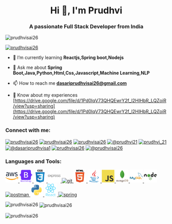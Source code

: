 <h1 align="center">Hi 👋, I'm Prudhvi</h1>
<h3 align="center">A passionate Full Stack Developer from India</h3>

<p align="left"> <img src="https://komarev.com/ghpvc/?username=prudhvisai26&label=Profile%20views&color=0e75b6&style=flat" alt="prudhvisai26" /> </p>

<p align="left"> <a href="https://github.com/ryo-ma/github-profile-trophy"><img src="https://github-profile-trophy.vercel.app/?username=prudhvisai26" alt="prudhvisai26" /></a> </p>

- 🌱 I’m currently learning **Reactjs,Spring boot,Nodejs**

- 💬 Ask me about **Spring Boot,Java,Python,Html,Css,Javascript,Machine Learning,NLP**

- 📫 How to reach me **dasariprudhvisai26@gmail.com**

- 📄 Know about my experiences [https://drive.google.com/file/d/1Pd0lqV73QHQEwrY2f_l2HIHbR_LQZoiR/view?usp=sharing](https://drive.google.com/file/d/1Pd0lqV73QHQEwrY2f_l2HIHbR_LQZoiR/view?usp=sharing)

<h3 align="left">Connect with me:</h3>
<p align="left">
<a href="https://twitter.com/PrudhviSai21" target="blank"><img align="center" src="https://raw.githubusercontent.com/rahuldkjain/github-profile-readme-generator/master/src/images/icons/Social/twitter.svg" alt="prudhvisai26" height="30" width="40" /></a>
<a href="https://linkedin.com/in/prudhvisai26" target="blank"><img align="center" src="https://raw.githubusercontent.com/rahuldkjain/github-profile-readme-generator/master/src/images/icons/Social/linked-in-alt.svg" alt="prudhvisai26" height="30" width="40" /></a>
<a href="https://instagram.com/prudhvisai26" target="blank"><img align="center" src="https://raw.githubusercontent.com/rahuldkjain/github-profile-readme-generator/master/src/images/icons/Social/instagram.svg" alt="prudhvisai26" height="30" width="40" /></a>
<a href="https://www.youtube.com/c/@prudhvi21" target="blank"><img align="center" src="https://raw.githubusercontent.com/rahuldkjain/github-profile-readme-generator/master/src/images/icons/Social/youtube.svg" alt="@prudhvi21" height="30" width="40" /></a>
<a href="https://www.codechef.com/users/prudhvi_21" target="blank"><img align="center" src="https://cdn.jsdelivr.net/npm/simple-icons@3.1.0/icons/codechef.svg" alt="prudhvi_21" height="30" width="40" /></a>
<a href="https://www.hackerrank.com/@dasariprudhvisa1" target="blank"><img align="center" src="https://raw.githubusercontent.com/rahuldkjain/github-profile-readme-generator/master/src/images/icons/Social/hackerrank.svg" alt="@dasariprudhvisa1" height="30" width="40" /></a>
<a href="https://www.leetcode.com/prudhvisai26" target="blank"><img align="center" src="https://raw.githubusercontent.com/rahuldkjain/github-profile-readme-generator/master/src/images/icons/Social/leet-code.svg" alt="prudhvisai26" height="30" width="40" /></a>
<a href="https://www.hackerearth.com/@prudhvisai26" target="blank"><img align="center" src="https://raw.githubusercontent.com/rahuldkjain/github-profile-readme-generator/master/src/images/icons/Social/hackerearth.svg" alt="@prudhvisai26" height="30" width="40" /></a>
</p>

<h3 align="left">Languages and Tools:</h3>
<p align="left"> <a href="https://aws.amazon.com" target="_blank" rel="noreferrer"> <img src="https://raw.githubusercontent.com/devicons/devicon/master/icons/amazonwebservices/amazonwebservices-original-wordmark.svg" alt="aws" width="40" height="40"/> </a> <a href="https://getbootstrap.com" target="_blank" rel="noreferrer"> <img src="https://raw.githubusercontent.com/devicons/devicon/master/icons/bootstrap/bootstrap-plain-wordmark.svg" alt="bootstrap" width="40" height="40"/> </a> <a href="https://www.w3schools.com/css/" target="_blank" rel="noreferrer"> <img src="https://raw.githubusercontent.com/devicons/devicon/master/icons/css3/css3-original-wordmark.svg" alt="css3" width="40" height="40"/> </a> <a href="https://expressjs.com" target="_blank" rel="noreferrer"> <img src="https://raw.githubusercontent.com/devicons/devicon/master/icons/express/express-original-wordmark.svg" alt="express" width="40" height="40"/> </a> <a href="https://git-scm.com/" target="_blank" rel="noreferrer"> <img src="https://www.vectorlogo.zone/logos/git-scm/git-scm-icon.svg" alt="git" width="40" height="40"/> </a> <a href="https://www.w3.org/html/" target="_blank" rel="noreferrer"> <img src="https://raw.githubusercontent.com/devicons/devicon/master/icons/html5/html5-original-wordmark.svg" alt="html5" width="40" height="40"/> </a> <a href="https://www.java.com" target="_blank" rel="noreferrer"> <img src="https://raw.githubusercontent.com/devicons/devicon/master/icons/java/java-original.svg" alt="java" width="40" height="40"/> </a> <a href="https://developer.mozilla.org/en-US/docs/Web/JavaScript" target="_blank" rel="noreferrer"> <img src="https://raw.githubusercontent.com/devicons/devicon/master/icons/javascript/javascript-original.svg" alt="javascript" width="40" height="40"/> </a> <a href="https://www.mongodb.com/" target="_blank" rel="noreferrer"> <img src="https://raw.githubusercontent.com/devicons/devicon/master/icons/mongodb/mongodb-original-wordmark.svg" alt="mongodb" width="40" height="40"/> </a> <a href="https://www.mysql.com/" target="_blank" rel="noreferrer"> <img src="https://raw.githubusercontent.com/devicons/devicon/master/icons/mysql/mysql-original-wordmark.svg" alt="mysql" width="40" height="40"/> </a> <a href="https://nodejs.org" target="_blank" rel="noreferrer"> <img src="https://raw.githubusercontent.com/devicons/devicon/master/icons/nodejs/nodejs-original-wordmark.svg" alt="nodejs" width="40" height="40"/> </a> <a href="https://postman.com" target="_blank" rel="noreferrer"> <img src="https://www.vectorlogo.zone/logos/getpostman/getpostman-icon.svg" alt="postman" width="40" height="40"/> </a> <a href="https://www.python.org" target="_blank" rel="noreferrer"> <img src="https://raw.githubusercontent.com/devicons/devicon/master/icons/python/python-original.svg" alt="python" width="40" height="40"/> </a> <a href="https://reactjs.org/" target="_blank" rel="noreferrer"> <img src="https://raw.githubusercontent.com/devicons/devicon/master/icons/react/react-original-wordmark.svg" alt="react" width="40" height="40"/> </a> <a href="https://spring.io/" target="_blank" rel="noreferrer"> <img src="https://www.vectorlogo.zone/logos/springio/springio-icon.svg" alt="spring" width="40" height="40"/> </a> </p>

<p><img align="left" src="https://github-readme-stats.vercel.app/api/top-langs?username=prudhvisai26&show_icons=true&locale=en&layout=compact" alt="prudhvisai26" /></p>

<p>&nbsp;<img align="center" src="https://github-readme-stats.vercel.app/api?username=prudhvisai26&show_icons=true&locale=en" alt="prudhvisai26" /></p>

<p><img align="center" src="https://github-readme-streak-stats.herokuapp.com/?user=prudhvisai26&" alt="prudhvisai26" /></p>
